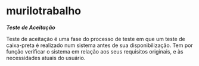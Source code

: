 # murilotrabalho

***Teste de Aceitação***

Teste de aceitação é uma fase do processo de teste em que um teste de caixa-preta é realizado num sistema antes de sua disponibilização. Tem por função verificar o sistema em relação aos seus requisitos originais, e às necessidades atuais do usuário.
